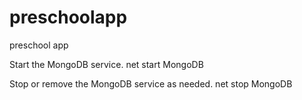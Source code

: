 # preschoolapp
preschool app

Start the MongoDB service.
	net start MongoDB

Stop or remove the MongoDB service as needed.
	net stop MongoDB